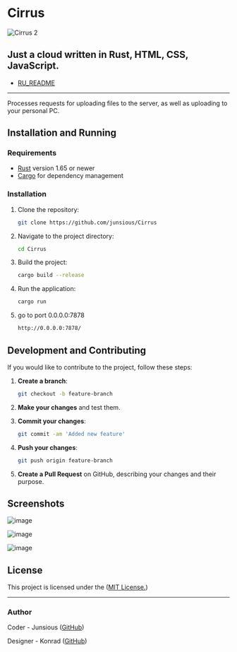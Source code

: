# Cirrus
![Cirrus 2](https://github.com/user-attachments/assets/812d5ad7-ff08-4e39-859f-1ec9e92747ae)

Just a cloud written in Rust, HTML, CSS, JavaScript.
---
- [RU_README](https://github.com/Junsious/Cirrus/blob/main/README_ru.md)
---
Processes requests for uploading files to the server, as well as uploading to your personal PC.



## Installation and Running

### Requirements

- [Rust](https://www.rust-lang.org/tools/install) version 1.65 or newer
- [Cargo](https://doc.rust-lang.org/cargo/getting-started/installation.html) for dependency management


### Installation

1. Clone the repository:

    ```bash
    git clone https://github.com/junsious/Cirrus
    ```

2. Navigate to the project directory:

    ```bash
    cd Cirrus
    ```

3. Build the project:

    ```bash
    cargo build --release
    ```

4. Run the application:

    ```bash
    cargo run
    ```
5. go to port 0.0.0.0:7878
    ```bash
    http://0.0.0.0:7878/
    ```
    
## Development and Contributing

If you would like to contribute to the project, follow these steps:

1. **Create a branch**:

    ```bash
    git checkout -b feature-branch
    ```

2. **Make your changes** and test them.

3. **Commit your changes**:

    ```bash
    git commit -am 'Added new feature'
    ```

4. **Push your changes**:

    ```bash
    git push origin feature-branch
    ```

5. **Create a Pull Request** on GitHub, describing your changes and their purpose.

## Screenshots

![image](https://github.com/user-attachments/assets/56b27bc0-c1c4-445a-bca3-ee0b708e8765)

![image](https://github.com/user-attachments/assets/2234f1ae-70ff-477b-b1cf-b3b17e144aff)

![image](https://github.com/user-attachments/assets/4dbe8f27-f1e7-419f-a7ad-7e7804e061ec)

## License

This project is licensed under the ([MIT License.](https://github.com/Junsious/Cirrus/blob/main/LICENSE))

---

### Author

Coder - Junsious ([GitHub](https://github.com/junsious))

Designer - Konrad ([GitHub](https://github.com/WilliamKonRaDDD))
